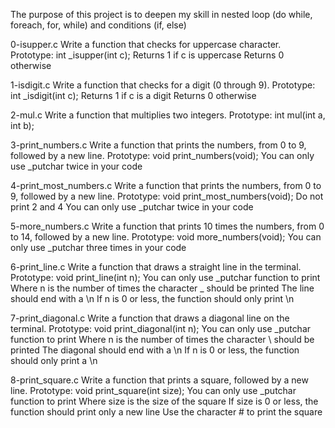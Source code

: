 The purpose of this project is to deepen my skill in nested loop (do while, foreach, for, while) and conditions (if, else)

0-isupper.c
Write a function that checks for uppercase character.
Prototype: int _isupper(int c);
Returns 1 if c is uppercase
Returns 0 otherwise

1-isdigit.c
Write a function that checks for a digit (0 through 9).
Prototype: int _isdigit(int c);
Returns 1 if c is a digit
Returns 0 otherwise

2-mul.c
Write a function that multiplies two integers.
Prototype: int mul(int a, int b);

3-print_numbers.c
Write a function that prints the numbers, from 0 to 9, followed by a new line.
Prototype: void print_numbers(void);
You can only use _putchar twice in your code

4-print_most_numbers.c
Write a function that prints the numbers, from 0 to 9, followed by a new line.
Prototype: void print_most_numbers(void);
Do not print 2 and 4
You can only use _putchar twice in your code

5-more_numbers.c
Write a function that prints 10 times the numbers, from 0 to 14, followed by a new line.
Prototype: void more_numbers(void);
You can only use _putchar three times in your code

6-print_line.c
Write a function that draws a straight line in the terminal.
Prototype: void print_line(int n);
You can only use _putchar function to print
Where n is the number of times the character _ should be printed
The line should end with a \n
If n is 0 or less, the function should only print \n

7-print_diagonal.c
Write a function that draws a diagonal line on the terminal.
Prototype: void print_diagonal(int n);
You can only use _putchar function to print
Where n is the number of times the character \ should be printed
The diagonal should end with a \n
If n is 0 or less, the function should only print a \n

8-print_square.c
Write a function that prints a square, followed by a new line.
Prototype: void print_square(int size);
You can only use _putchar function to print
Where size is the size of the square
If size is 0 or less, the function should print only a new line
Use the character # to print the square
